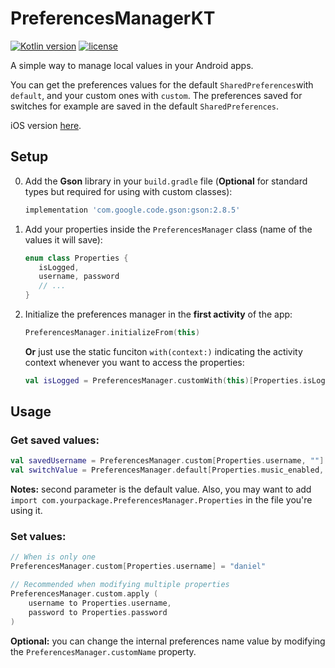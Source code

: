 # PreferencesManagerKT

[![Kotlin version](https://img.shields.io/badge/Kotlin-1.2-brightgreen.svg)](https://kotlinlang.org/)
[![license](https://img.shields.io/badge/license-MIT-blue.svg)](https://github.com/illescasDaniel/PreferencesManagerKT/blob/master/LICENSE)

A simple way to manage local values in your Android apps.

You can get the preferences values for the default `SharedPreferences`with `default`, and your custom ones with `custom`. The preferences saved for switches for example are saved in the default `SharedPreferences`. 

iOS version [here](https://github.com/illescasDaniel/PreferencesManagerSwift).

Setup
-----

0. Add the **Gson** library in your `build.gradle` file (**Optional** for standard types but required for using with custom classes):
   ```gradle
   implementation 'com.google.code.gson:gson:2.8.5'
   ```

1. Add your properties inside the `PreferencesManager` class (name of the values it will save):
   ```kotlin
   enum class Properties {
      isLogged,
      username, password
      // ...
   }
   ```

2. Initialize the preferences manager in the **first activity** of the app:

   ```kotlin
   PreferencesManager.initializeFrom(this)
   ```

   **Or** just use the static funciton `with(context:)` indicating the activity context whenever you want to access the properties:

   ```kotlin
   val isLogged = PreferencesManager.customWith(this)[Properties.isLogged, ""]
   ```

Usage
-----

### Get saved values:

```Kotlin
val savedUsername = PreferencesManager.custom[Properties.username, ""]
val switchValue = PreferencesManager.default[Properties.music_enabled, ""]
```

**Notes:** second parameter is the default value. Also, you may want to add `import com.yourpackage.PreferencesManager.Properties` in the file you're using it.

### **Set** values:

```kotlin
// When is only one
PreferencesManager.custom[Properties.username] = "daniel"

// Recommended when modifying multiple properties
PreferencesManager.custom.apply (
    username to Properties.username,
    password to Properties.password
)
```
**Optional:** you can change the internal preferences name value by modifying the `PreferencesManager.customName` property.